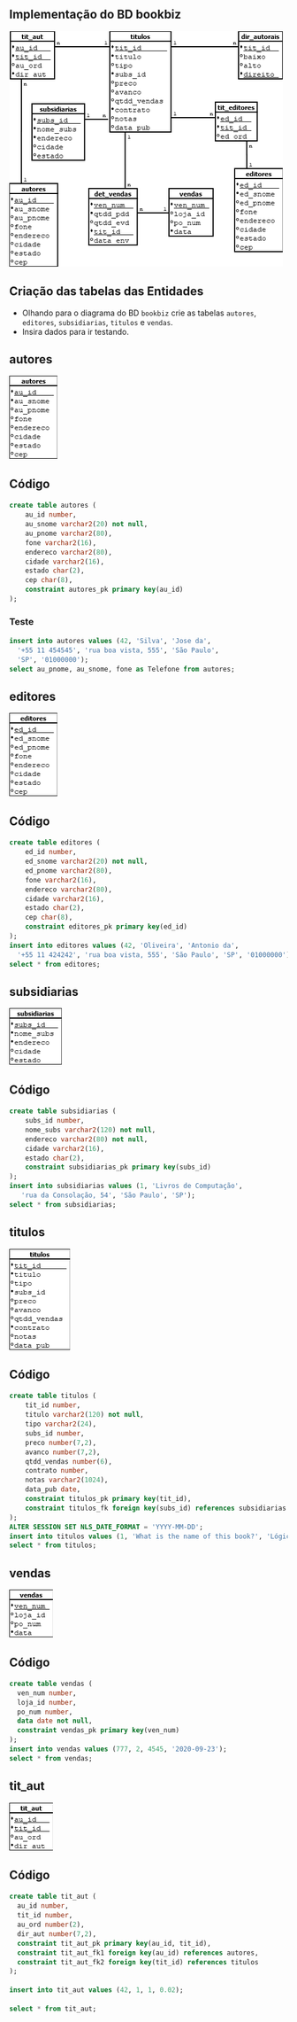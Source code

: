 ## Implementação do BD bookbiz

![Banco de Dados bookbiz.](bizBD.png)

## Criação das tabelas das Entidades

- Olhando para o diagrama do BD `bookbiz` crie as tabelas `autores`, `editores`, `subsidiarias`, `titulos` e `vendas`.
- Insira dados para ir testando.


## autores

![Autores.](autores.png)

## Código

```SQL
create table autores (
	au_id number,
	au_snome varchar2(20) not null,
	au_pnome varchar2(80),
	fone varchar2(16),
	endereco varchar2(80),
	cidade varchar2(16),
	estado char(2),
	cep char(8),
	constraint autores_pk primary key(au_id)
);
```

### Teste
```SQL
insert into autores values (42, 'Silva', 'Jose da',
  '+55 11 454545', 'rua boa vista, 555', 'São Paulo',
  'SP', '01000000');
select au_pnome, au_snome, fone as Telefone from autores;
```

## editores

![Editores.](editores.png)

## Código

```SQL
create table editores (
	ed_id number,
	ed_snome varchar2(20) not null,
	ed_pnome varchar2(80),
	fone varchar2(16),
	endereco varchar2(80),
	cidade varchar2(16),
	estado char(2),
	cep char(8),
	constraint editores_pk primary key(ed_id)
);
insert into editores values (42, 'Oliveira', 'Antonio da',
  '+55 11 424242', 'rua boa vista, 555', 'São Paulo', 'SP', '01000000');
select * from editores;
```

## subsidiarias

![Subsidiárias.](subsidiarias.png)

## Código

```SQL
create table subsidiarias (
	subs_id number,
	nome_subs varchar2(120) not null,
	endereco varchar2(80) not null,
	cidade varchar2(16),
	estado char(2),
	constraint subsidiarias_pk primary key(subs_id)
);
insert into subsidiarias values (1, 'Livros de Computação',
   'rua da Consolação, 54', 'São Paulo', 'SP');
select * from subsidiarias;
```

## titulos

![Títulos.](titulos.png)

## Código

```SQL
create table titulos (
	tit_id number,
	titulo varchar2(120) not null,
	tipo varchar2(24),
	subs_id number,
	preco number(7,2),
	avanco number(7,2),
	qtdd_vendas number(6),
	contrato number,
	notas varchar2(1024),
	data_pub date,
	constraint titulos_pk primary key(tit_id),
	constraint titulos_fk foreign key(subs_id) references subsidiarias
);
ALTER SESSION SET NLS_DATE_FORMAT = 'YYYY-MM-DD';
insert into titulos values (1, 'What is the name of this book?', 'Lógica', 1, 50.10, 0, 5, 1, 'Lógica para todos.', '1978-1-1');
select * from titulos;
```

## vendas

![Vendas.](vendas.png)

## Código

```SQL
create table vendas (
  ven_num number,
  loja_id number,
  po_num number,
  data date not null,
  constraint vendas_pk primary key(ven_num)
);
insert into vendas values (777, 2, 4545, '2020-09-23');
select * from vendas;
```

## tit_aut

![Títulos-autores.](tit_aut.png)

## Código

```SQL
create table tit_aut (
  au_id number,
  tit_id number,
  au_ord number(2),
  dir_aut number(7,2),
  constraint tit_aut_pk primary key(au_id, tit_id),
  constraint tit_aut_fk1 foreign key(au_id) references autores,
  constraint tit_aut_fk2 foreign key(tit_id) references titulos
);

insert into tit_aut values (42, 1, 1, 0.02);

select * from tit_aut;
```
